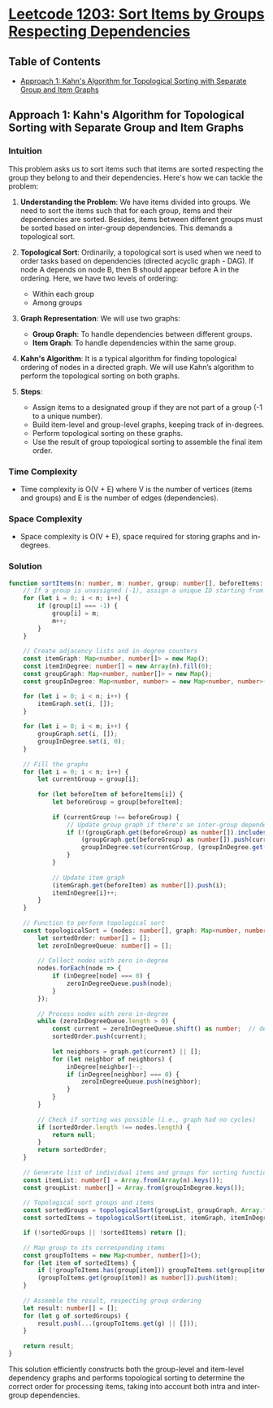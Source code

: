 # [Leetcode 1203: Sort Items by Groups Respecting Dependencies](https://leetcode.com/problems/sort-items-by-groups-respecting-dependencies/)

## Table of Contents
- [Approach 1: Kahn's Algorithm for Topological Sorting with Separate Group and Item Graphs](#approach-1-kahns-algorithm-for-topological-sorting-with-separate-group-and-item-graphs)

## Approach 1: Kahn's Algorithm for Topological Sorting with Separate Group and Item Graphs

### Intuition
This problem asks us to sort items such that items are sorted respecting the group they belong to and their dependencies. Here's how we can tackle the problem:

1. **Understanding the Problem**: We have items divided into groups. We need to sort the items such that for each group, items and their dependencies are sorted. Besides, items between different groups must be sorted based on inter-group dependencies. This demands a topological sort.

2. **Topological Sort**: Ordinarily, a topological sort is used when we need to order tasks based on dependencies (directed acyclic graph - DAG). If node A depends on node B, then B should appear before A in the ordering. Here, we have two levels of ordering:  
   - Within each group
   - Among groups

3. **Graph Representation**: We will use two graphs:
   - **Group Graph**: To handle dependencies between different groups.
   - **Item Graph**: To handle dependencies within the same group.

4. **Kahn's Algorithm**: It is a typical algorithm for finding topological ordering of nodes in a directed graph. We will use Kahn’s algorithm to perform the topological sorting on both graphs.

5. **Steps**: 
   - Assign items to a designated group if they are not part of a group (-1 to a unique number).
   - Build item-level and group-level graphs, keeping track of in-degrees.
   - Perform topological sorting on these graphs.
   - Use the result of group topological sorting to assemble the final item order.

### Time Complexity
- Time complexity is O(V + E) where V is the number of vertices (items and groups) and E is the number of edges (dependencies).

### Space Complexity
- Space complexity is O(V + E), space required for storing graphs and in-degrees.

### Solution

```typescript
function sortItems(n: number, m: number, group: number[], beforeItems: number[][]): number[] {
    // If a group is unassigned (-1), assign a unique ID starting from m (to avoid conflict with existing groups)
    for (let i = 0; i < n; i++) {
        if (group[i] === -1) {
            group[i] = m;
            m++;
        }
    }
    
    // Create adjacency lists and in-degree counters
    const itemGraph: Map<number, number[]> = new Map();
    const itemInDegree: number[] = new Array(n).fill(0);
    const groupGraph: Map<number, number[]> = new Map();
    const groupInDegree: Map<number, number> = new Map<number, number>();

    for (let i = 0; i < n; i++) {
        itemGraph.set(i, []);
    }
    
    for (let i = 0; i < m; i++) {
        groupGraph.set(i, []);
        groupInDegree.set(i, 0);
    }
    
    // Fill the graphs
    for (let i = 0; i < n; i++) {
        let currentGroup = group[i];
        
        for (let beforeItem of beforeItems[i]) {
            let beforeGroup = group[beforeItem];
            
            if (currentGroup !== beforeGroup) {
                // Update group graph if there's an inter-group dependency
                if (!(groupGraph.get(beforeGroup) as number[]).includes(currentGroup)) {
                    (groupGraph.get(beforeGroup) as number[]).push(currentGroup);
                    groupInDegree.set(currentGroup, (groupInDegree.get(currentGroup) as number) + 1);
                }
            }
            
            // Update item graph
            (itemGraph.get(beforeItem) as number[]).push(i);
            itemInDegree[i]++;
        }
    }
    
    // Function to perform topological sort
    const topologicalSort = (nodes: number[], graph: Map<number, number[]>, inDegree: number[] | Map<number, number>): number[] | null => {
        let sortedOrder: number[] = [];
        let zeroInDegreeQueue: number[] = [];
        
        // Collect nodes with zero in-degree
        nodes.forEach(node => {
            if (inDegree[node] === 0) {
                zeroInDegreeQueue.push(node);
            }
        });
        
        // Process nodes with zero in-degree
        while (zeroInDegreeQueue.length > 0) {
            const current = zeroInDegreeQueue.shift() as number;  // dequeue the front
            sortedOrder.push(current);
            
            let neighbors = graph.get(current) || [];
            for (let neighbor of neighbors) {
                inDegree[neighbor]--;
                if (inDegree[neighbor] === 0) {
                    zeroInDegreeQueue.push(neighbor);
                }
            }
        }
        
        // Check if sorting was possible (i.e., graph had no cycles)
        if (sortedOrder.length !== nodes.length) {
            return null;
        }
        return sortedOrder;
    }
    
    // Generate list of individual items and groups for sorting function
    const itemList: number[] = Array.from(Array(n).keys());
    const groupList: number[] = Array.from(groupInDegree.keys());
    
    // Topological sort groups and items
    const sortedGroups = topologicalSort(groupList, groupGraph, Array.from(groupInDegree.values()) as number[]);
    const sortedItems = topologicalSort(itemList, itemGraph, itemInDegree);

    if (!sortedGroups || !sortedItems) return [];
    
    // Map group to its corresponding items
    const groupToItems = new Map<number, number[]>();
    for (let item of sortedItems) {
        if (!groupToItems.has(group[item])) groupToItems.set(group[item], []);
        (groupToItems.get(group[item]) as number[]).push(item);
    }
    
    // Assemble the result, respecting group ordering
    let result: number[] = [];
    for (let g of sortedGroups) {
        result.push(...(groupToItems.get(g) || []));
    }
    
    return result;
}
```

This solution efficiently constructs both the group-level and item-level dependency graphs and performs topological sorting to determine the correct order for processing items, taking into account both intra and inter-group dependencies.

